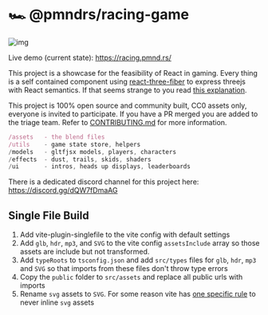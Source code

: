 # 🏎️ @pmndrs/racing-game

![img](thumbnail.webp)

Live demo (current state): https://racing.pmnd.rs/

This project is a showcase for the feasibility of React in gaming. Every thing is a self contained component using [react-three-fiber](https://docs.pmnd.rs/react-three-fiber) to express threejs with React semantics. If that seems strange to you read [this explanation](https://twitter.com/0xca0a/status/1282999626782650368).

This project is 100% open source and community built, CC0 assets only, everyone is invited to participate. If you have a PR merged you are added to the triage team. Refer to [CONTRIBUTING.md](/CONTRIBUTING.md) for more information.

```jsx
/assets   - the blend files
/utils    - game state store, helpers
/models   - gltfjsx models, players, characters
/effects  - dust, trails, skids, shaders
/ui       - intros, heads up displays, leaderboards
```

There is a dedicated discord channel for this project here: https://discord.gg/dQW7fDmaAG

## Single File Build

1. Add vite-plugin-singlefile to the vite config with default settings
2. Add `glb`, `hdr`, `mp3`, and `SVG` to the vite config `assetsInclude` array so those assets are include but not transformed.
3. Add `typeRoots` to `tsconfig.json` and add `src/types` files for `glb`, `hdr`, `mp3` and `SVG` so that imports from these files don't throw type errors
4. Copy the `public` folder to `src/assets` and replace all public urls with imports
5. Rename `svg` assets to `SVG`. For some reason vite has [one specific rule](https://github.com/vitejs/vite/blob/161f8eac892e2f8a5383a90bc148326e624eddef/packages/vite/src/node/plugins/asset.ts#L287-L288) to never inline `svg` assets
